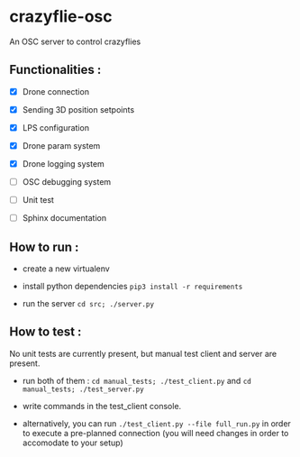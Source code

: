 # crazyflie-osc
An OSC server to control crazyflies

## Functionalities :

* [x] Drone connection

* [x] Sending 3D position setpoints

* [x] LPS configuration

* [x] Drone param system

* [x] Drone logging system

* [ ] OSC debugging system

* [ ] Unit test

* [ ] Sphinx documentation

## How to run :

* create a new virtualenv

* install python dependencies `pip3 install -r requirements`

* run the server `cd src; ./server.py`

## How to test :

No unit tests are currently present, but manual test client and server are present.

* run both of them : `cd manual_tests; ./test_client.py` and `cd manual_tests; ./test_server.py`

* write commands in the test_client console.

* alternatively, you can run `./test_client.py --file full_run.py` in order to execute a pre-planned connection (you will need changes in order to accomodate to your setup)
